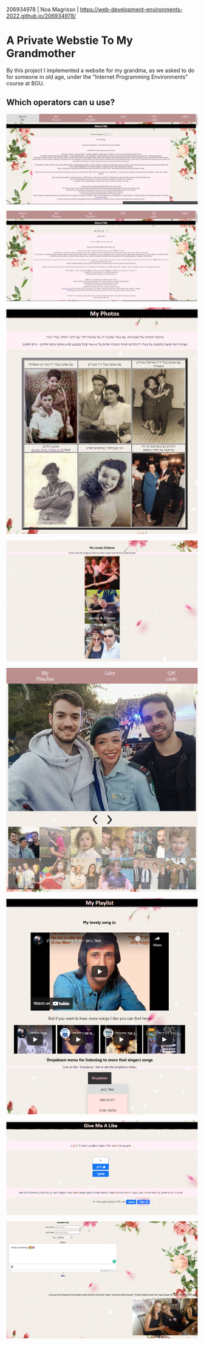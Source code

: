 206934978 | Noa Magrisso | https://web-development-environments-2022.github.io/206934978/


# A Private Webstie To My Grandmother

By this project I implemented a website for my grandma, as we asked to do for someone in old age, under the "Internet Programming Environments" course at BGU.


## Which operators can u use?


![This is an image](https://github.com/Web-Development-Environments-2022/206934978/blob/main/aboutme_english.jpg)


![This is an image](https://github.com/Web-Development-Environments-2022/206934978/blob/main/aboutme_hebrew.jpg)


![This is an image](https://github.com/Web-Development-Environments-2022/206934978/blob/main/myPhotos.jpg)


![This is an image](https://github.com/Web-Development-Environments-2022/206934978/blob/main/myPhotosFamily.jpg)


![This is an image](https://github.com/Web-Development-Environments-2022/206934978/blob/main/myPhotosLittle.jpg)


![This is an image](https://github.com/Web-Development-Environments-2022/206934978/blob/main/myPlaylist.jpg)


![This is an image](https://github.com/Web-Development-Environments-2022/206934978/blob/main/likes.jpg)


![This is an image](https://github.com/Web-Development-Environments-2022/206934978/blob/main/contactMeAndTodot.jpg)
